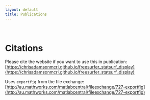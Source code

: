 ```yaml
---
layout: default
title: Publications
---
```

<br>


# Citations

Please cite the website if you want to use this in publication: [https://chrisadamsonmcri.github.io/freesurfer_statsurf_display](https://chrisadamsonmcri.github.io/freesurfer_statsurf_display)

Uses `exportfig` from the file exchange: [http://au.mathworks.com/matlabcentral/fileexchange/727-exportfig](http://au.mathworks.com/matlabcentral/fileexchange/727-exportfig)